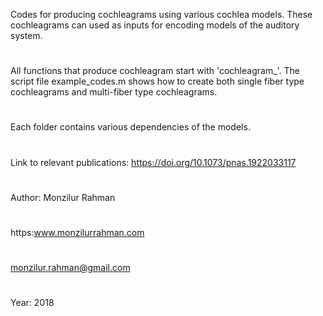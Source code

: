 Codes for producing cochleagrams using various cochlea models. These
cochleagrams can used as inputs for encoding models of the auditory
system.
# 
All functions that produce cochleagram start with 'cochleagram_'. The script
 file example_codes.m shows how to create both single fiber type cochleagrams
 and multi-fiber type cochleagrams.
#
Each folder contains various dependencies of the models.
#
Link to relevant publications:
https://doi.org/10.1073/pnas.1922033117
#
Author: Monzilur Rahman
#
https:www.monzilurrahman.com
#
monzilur.rahman@gmail.com
#
Year: 2018